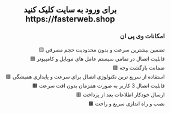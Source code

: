 <h2 align="center">برای ورود به سایت کلیک کنید <br>https://fasterweb.shop</h2>
<h3 align="right">امکانات وی پی ان</h3>
<p align="right">
🟨 تضمین بیشترین سرعت و بدون محدودیت حجم مصرفی<br>
🟦 قابلیت اتصال در تمامی سیستم عامل های موبایل و کامپیوتر<br>
🟪 ضمانت بازگشت وجه<br>
🟩 استفاده از سریع ترین تکنولوژی اتصال برای سرعت و پایداری همیشگی<br>
🟧 قابلیت اتصال 3 کاربر به صورت همزمان بدون افت سرعت<br>
🟥 ارسال خودکار اطلاعات بعد از پرداخت<br>
🟫 نصب و راه اندازی سریع و راحت</p><br>
<a href="https://github.com/faasterweb/faasterweb/blob/main/img/price.png?raw=true"></a>
